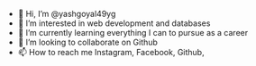- 👋 Hi, I’m @yashgoyal49yg
- 👀 I’m interested in web development and databases
- 🌱 I’m currently learning everything I can to pursue as a career
- 💞️ I’m looking to collaborate on Github
- 📫 How to reach me Instagram, Facebook, Github, 

<!---
yashgoyal49yg/yashgoyal49yg is a ✨ special ✨ repository because its `README.md` (this file) appears on your GitHub profile.
You can click the Preview link to take a look at your changes.
--->
